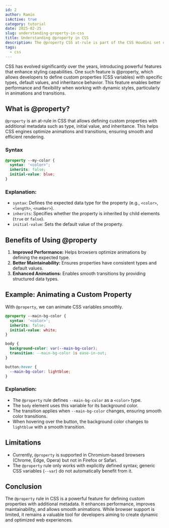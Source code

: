 ```yaml
---
id: 2
author: Ramin
isActive: true
category: tutorial
date: 2025-02-25
slug: understanding-property-in-css
title: Understanding @property in CSS
description: The @property CSS at-rule is part of the CSS Houdini set of APIs. It allows developers to explicitly define CSS custom properties, allowing for property type checking and constraining, setting default values, and defining whether a custom property can inherit values or not.
tags:
  - css
---
```


CSS has evolved significantly over the years, introducing powerful features that enhance styling capabilities. One such feature is @property, which allows developers to define custom properties (CSS variables) with specific types, default values, and inheritance behavior. This feature enables better performance and flexibility when working with dynamic styles, particularly in animations and transitions.

## What is @property?

`@property` is an at-rule in CSS that allows defining custom properties with additional metadata such as type, initial value, and inheritance. This helps CSS engines optimize animations and transitions, ensuring smooth and efficient rendering.

### Syntax

```css
@property --my-color {
  syntax: '<color>';
  inherits: false;
  initial-value: blue;
}
```

### Explanation:

- `syntax`: Defines the expected data type for the property (e.g., `<color>`, `<length>`, `<number>`).
- `inherits`: Specifies whether the property is inherited by child elements (`true` or `false`).
- `initial-value`: Sets the default value of the property.

## Benefits of Using @property

1. **Improved Performance:** Helps browsers optimize animations by defining the expected type.
2. **Better Maintainability:** Ensures properties have consistent types and default values.
3. **Enhanced Animations:** Enables smooth transitions by providing structured data types.

## Example: Animating a Custom Property

With `@property`, we can animate CSS variables smoothly.

```css
@property --main-bg-color {
  syntax: '<color>';
  inherits: false;
  initial-value: white;
}

body {
  background-color: var(--main-bg-color);
  transition: --main-bg-color 1s ease-in-out;
}

button:hover {
  --main-bg-color: lightblue;
}
```

### Explanation:

- The `@property` rule defines `--main-bg-color` as a `<color>` type.
- The `body` element uses this variable for its background color.
- The transition applies when `--main-bg-color` changes, ensuring smooth color transitions.
- When hovering over the button, the background color changes to `lightblue` with a smooth transition.

## Limitations

- Currently, `@property` is supported in Chromium-based browsers (Chrome, Edge, Opera) but not in Firefox or Safari.
- The `@property` rule only works with explicitly defined syntax; generic CSS variables (`--var`) do not automatically benefit from it.

## Conclusion

The `@property` rule in CSS is a powerful feature for defining custom properties with additional metadata. It enhances performance, improves maintainability, and allows smooth animations. While browser support is limited, it remains a valuable tool for developers aiming to create dynamic and optimized web experiences.
